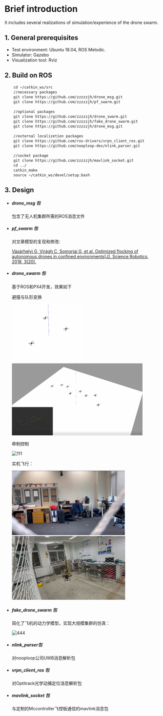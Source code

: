 

# Brief introduction

It includes several realizations of simulation/experience of the drone swarm.

## 1. General prerequisites

- Test environment: Ubuntu 18.04, ROS Melodic.
- Simulator: Gazebo
- Visualization tool: Rviz

## 2. Build on ROS

```
    cd ~/catkin_ws/src
    //necessary packages
    git clone https://github.com/zzzzzjh/drone_msg.git
    git clone https://github.com/zzzzzjh/pf_swarm.git
    
    //optional packages
    git clone https://github.com/zzzzzjh/drone_swarm.git
    git clone https://github.com/zzzzzjh/fake_drone_swarm.git
    git clone https://github.com/zzzzzjh/drone_msg.git
    
    //external localizetion packages
    git clone https://github.com/ros-drivers/vrpn_client_ros.git
    git clone https://github.com/nooploop-dev/nlink_parser.git
    
    //socket package
    git clone https://github.com/zzzzzjh/mavlink_socket.git
    cd ../
    catkin_make
    source ~/catkin_ws/devel/setup.bash
```

## 3. Design

- ##### drone_msg 包

  包含了无人机集群所需的ROS消息文件

- ##### pf_swarm 包

  对文章模型的复现和修改:

  [Vásárhelyi G, Virágh C, Somorjai G, et al. Optimized flocking of autonomous drones in confined environments[J]. Science Robotics, 2018, 3(20).](https://www.science.org/doi/10.1126/scirobotics.aat3536)

- ##### drone_swarm 包

  基于ROS和PX4开发，效果如下

  避撞与队形变换

  <img src=".\vedio\222.gif" alt="222" style="zoom: 40%;" /><img src=".\vedio\333.gif" alt="333" style="zoom: 50%;" />

  

  牵制控制

  ![111](.\vedio\111.gif)

  

  实机飞行：

  <img src=".\images\506b7ce191ec159366f11ca56db7376.png" style="zoom:38%;" /><img src=".\images\d5b22ed8e8334c72ebd951717aa0a90.png" alt="d5b22ed8e8334c72ebd951717aa0a90" style="zoom:38%;" />

- ##### fake_drone_swarm 包

  简化了飞机的动力学模型，实现大规模集群的仿真：

  ![444](.\vedio\444.gif)

- #####  nlink_parser包   

  对nooploop公司UWB消息解析包

- ##### vrpn_client_ros 包

  对Optitrack光学动捕定位消息解析包

- ##### mavlink_socket 包

  与定制的Mccontroller飞控板通信的mavlink消息包
